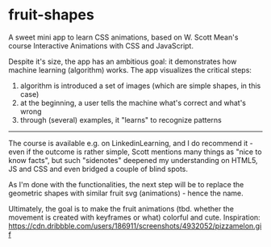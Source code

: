 # fruit-shapes
A sweet mini app to learn CSS animations, based on W. Scott Mean's course Interactive Animations with CSS and JavaScript.

Despite it's size, the app has an ambitious goal: it demonstrates how machine learning (algorithm) works.
The app visualizes the critical steps:
  1. algorithm is introduced a set of images (which are simple shapes, in this case)
  2. at the beginning, a user tells the machine what's correct and what's wrong
  3. through (several) examples, it "learns" to recognize patterns

- - - -  - - - -
The course is available e.g. on LinkedinLearning, and I do recommend it - even if the outcome is rather simple, Scott mentions
many things as "nice to know facts", but such "sidenotes" deepened my understanding on HTML5, JS and CSS and even bridged a couple of blind spots.

As I'm done with the functionalities, the next step will be to replace the geometric shapes with similar fruit svg (animations) - hence the name.

Ultimately, the goal is to make the fruit animations (tbd. whether the movement is created with keyframes or what) colorful and cute.
Inspiration: https://cdn.dribbble.com/users/186911/screenshots/4932052/pizzamelon.gif

